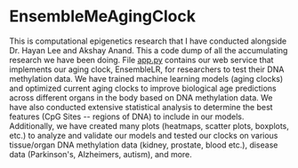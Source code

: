 # EnsembleMeAgingClock

This is computational epigenetics research that I have conducted alongside Dr. Hayan Lee and Akshay Anand. This a code dump of all the accumulating research we have been doing. File [app.py](https://github.com/YashAgarwal06/Machine-Learning-Cancer-Aging-Research/blob/main/app.py) contains our web service that implements our aging clock, EnsembleLR, for researchers to test their DNA methylation data. We have trained machine learning models (aging clocks) and optimized current aging clocks to improve biological age predictions across different organs in the body based on DNA methylation data. We have also conducted extensive statistical analysis to determine the best features (CpG Sites -- regions of DNA) to include in our models. Additionally, we have created many plots (heatmaps, scatter plots, boxplots, etc.) to analyze and validate our models and tested our clocks on various tissue/organ DNA methylation data (kidney, prostate, blood etc.), disease data (Parkinson's, Alzheimers, autism), and more. 







